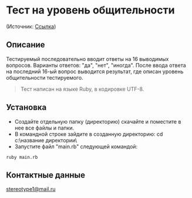 # Тест на уровень общительности #
(Источник: [Cсылка](http://www.syntone-spb.ru/library/article_syntone/content/4969.html))
## Описание ##
Тестируемый последовательно вводит ответы на 16 выводимых вопросов. Варианты ответов: "да", "нет", "иногда". 
После ввода ответа на последний 16-ый вопрос выводится результат, 
где описан уровень общительности тестируемого. 
>Тест написан на языке Ruby, в кодировке UTF-8.
## Установка ##
* Создайте отдельную папку (директорию) скачайте и поместите в нее все файлы и папки.
* В командной строке зайдите в созданную директорию: cd c:\название директории\
* Запустите файл "main.rb" следующей командой: 
```
ruby main.rb
```
## Контактные данные ##
stereotype1@mail.ru
